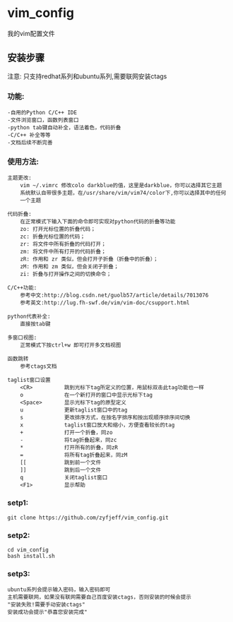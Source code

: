 # vim_config
我的vim配置文件

## 安装步骤
注意: 只支持redhat系列和ubuntu系列,需要联网安装ctags

### 功能:
    -自用的Python C/C++ IDE
    -文件浏览窗口，函数列表窗口
    -python tab键自动补全，语法着色，代码折叠
    -C/C++ 补全等等
    -文档后续不断完善

### 使用方法:
    主题更改:
        vim ~/.vimrc 修改colo darkblue的值，这里是darkblue，你可以选择其它主题
        系统默认自带很多主题，在/usr/share/vim/vim74/color下,你可以选择其中的任何
        一个主题

    代码折叠:
        在正常模式下输入下面的命令即可实现对python代码的折叠等功能
        zo: 打开光标位置的折叠代码；
        zc: 折叠光标位置的代码；
        zr: 将文件中所有折叠的代码打开；
        zm: 将文件中所有打开的代码折叠；
        zR: 作用和 zr 类似，但会打开子折叠（折叠中的折叠）；
        zM: 作用和 zm 类似，但会关闭子折叠；
        zi: 折叠与打开操作之间的切换命令；

    C/C++功能:
        参考中文:http://blog.csdn.net/guolb57/article/details/7013076
        参考英文:http://lug.fh-swf.de/vim/vim-doc/csupport.html

    python代表补全:
        直接按tab键

    多窗口视图:
        正常模式下按ctrl+w 即可打开多文档视图

    函数跳转
        参考ctags文档

    taglist窗口设置
        <CR>          跳到光标下tag所定义的位置，用鼠标双击此tag功能也一样
        o             在一个新打开的窗口中显示光标下tag
        <Space>       显示光标下tag的原型定义
        u             更新taglist窗口中的tag
        s             更改排序方式，在按名字排序和按出现顺序排序间切换
        x             taglist窗口放大和缩小，方便查看较长的tag
        +             打开一个折叠，同zo
        -             将tag折叠起来，同zc
        *             打开所有的折叠，同zR
        =             将所有tag折叠起来，同zM
        [[            跳到前一个文件
        ]]            跳到后一个文件
        q             关闭taglist窗口
        <F1>          显示帮助 

### setp1:
    git clone https://github.com/zyfjeff/vim_config.git

### setp2:
    cd vim_config
    bash install.sh

### setp3:
    ubuntu系列会提示输入密码，输入密码即可
    主机需要联网，如果没有联网需要自己百度安装ctags，否则安装的时候会提示
    "安装失败!需要手动安装ctags"
    安装成功会提示"恭喜您安装完成"
